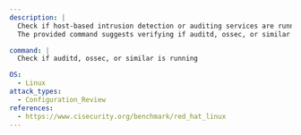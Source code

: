 ```yaml
---
description: |
  Check if host-based intrusion detection or auditing services are running on a Linux system.
  The provided command suggests verifying if auditd, ossec, or similar monitoring services are active, aiding in configuration review and security assessment.

command: |
  Check if auditd, ossec, or similar is running

OS:
  - Linux
attack_types:
  - Configuration_Review
references:
  - https://www.cisecurity.org/benchmark/red_hat_linux
---
```


